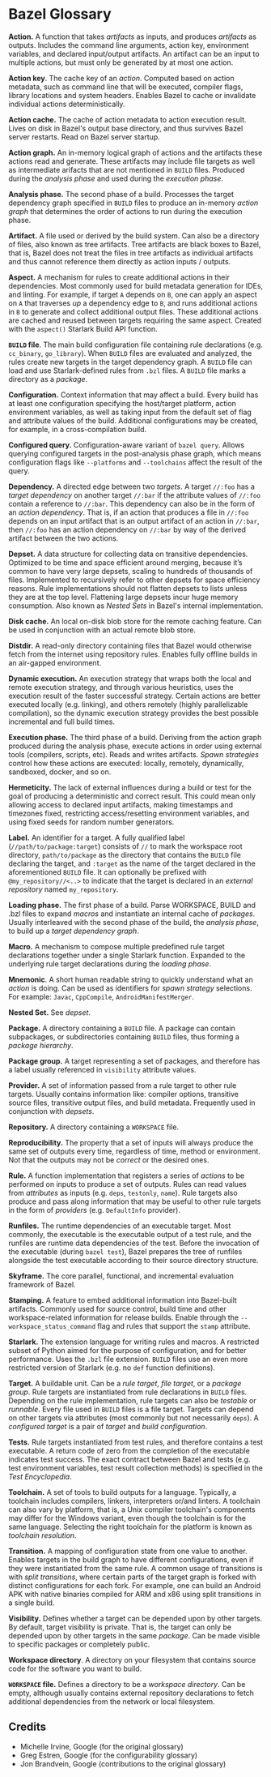 # Bazel Glossary

<!-- **`.bazelrc`.** -->

**Action.** A function that takes *artifacts* as inputs, and produces
*artifacts* as outputs. Includes the command line arguments, action key,
environment variables, and declared input/output artifacts. An artifact can be
an input to multiple actions, but must only be generated by at most one action.

**Action key**. The cache key of an *action*. Computed based on action metadata,
such as command line that will be executed, compiler flags, library locations
and system headers. Enables Bazel to cache or invalidate individual actions
deterministically.

**Action cache.** The cache of action metadata to action execution result. Lives
on disk in Bazel's output base directory, and thus survives Bazel server
restarts. Read on Bazel server startup.

**Action graph.** An in-memory logical graph of actions and the artifacts these
actions read and generate. These artifacts may include file targets as well as
intermediate arifacts that are not mentioned in `BUILD` files. Produced during
the *analysis phase* and used during the *execution phase*.

**Analysis phase.** The second phase of a build. Processes the target dependency
graph specified in `BUILD` files to produce an in-memory *action graph* that
determines the order of actions to run during the execution phase.

**Artifact.** A file used or derived by the build system. Can also be a
directory of files, also known as tree artifacts. Tree artifacts are black boxes
to Bazel, that is, Bazel does not treat the files in tree artifacts as
individual artifacts and thus cannot reference them directly as action inputs /
outputs.

**Aspect.** A mechanism for rules to create additional actions in their
dependencies. Most commonly used for build metadata generation for IDEs, and
linting. For example, if target `A` depends on `B`, one can apply an aspect on
`A` that traverses *up* a dependency edge to `B`, and runs additional actions in
`B` to generate and collect additional output files. These additional actions
are cached and reused between targets requiring the same aspect. Created with
the `aspect()` Starlark Build API function.

**`BUILD` file**. The main build configuration file containing rule declarations
(e.g. `cc_binary`, `go_library`). When `BUILD` files are evaluated and analyzed,
the rules create new targets in the target dependency graph. A `BUILD` file can
load and use Starlark-defined rules from `.bzl` files. A `BUILD` file marks a
directory as a *package*.

<!-- **Command.** -->

<!-- **Command flags.** -->

<!-- **Configurable attributes.** -->

**Configuration.** Context information that may affect a build. Every build has
at least one configuration specifying the host/target platform, action
environment variables, as well as taking input from the default set of flag and
attribute values of the build. Additional configurations may be created, for
example, in a cross-compilation build.

<!-- **Configuration fragment.** -->

<!-- **Configuration-safe output.** -->

**Configured query.** Configuration-aware variant of `bazel query`. Allows
querying configured targets in the post-analysis phase graph, which means
configuration flags like `--platforms` and `--toolchains` affect the result of
the query.

<!-- **Constraints.** -->

**Dependency.** A directed edge between two *targets*. A target `//:foo` has a
*target dependency* on another target `//:bar` if the attribute values of
`//:foo` contain a reference to `//:bar`. This dependency can also be in the
form of an *action dependency*. That is, if an action that produces a file in
`//:foo` depends on an input artifact that is an output artifact of an action in
`//:bar`, then `//:foo` has an action dependency on `//:bar` by way of the
derived artifact between the two actions.

**Depset.** A data structure for collecting data on transitive dependencies.
Optimized to be time and space efficient around merging, because it’s common to
have very large depsets, scaling to hundreds of thousands of files. Implemented
to recursively refer to other depsets for space efficiency reasons. Rule
implementations should not flatten depsets to lists unless they are at the top
level. Flattening large depsets incur huge memory consumption. Also known as
*Nested Sets* in Bazel's internal implementation.

**Disk cache.** An local on-disk blob store for the remote caching feature. Can
be used in conjunction with an actual remote blob store.

**Distdir.** A read-only directory containing files that Bazel would otherwise
fetch from the internet using repository rules. Enables fully offline builds in
an air-gapped environment.

**Dynamic execution.** An execution strategy that wraps both the local and
remote execution strategy, and through various heuristics, uses the execution
result of the faster successful strategy. Certain actions are better executed
locally (e.g. linking), and others remotely (highly parallelizable compilation),
so the dynamic execution strategy provides the best possible incremental and
full build times.

**Execution phase.** The third phase of a build. Deriving from the action graph
produced during the analysis phase, execute actions in order using external
tools (compilers, scripts, etc). Reads and writes artifacts. *Spawn strategies*
control how these actions are executed: locally, remotely, dynamically,
sandboxed, docker, and so on.

<!-- **Execution root.** -->

**Hermeticity.** The lack of external influences during a build or test for the
goal of producing a deterministic and correct result. This could mean only
allowing access to declared input artifacts, making timestamps and timezones
fixed, restricting access/resetting environment variables, and using fixed seeds
for random number generators.

<!-- **Host configuration.** -->

<!-- **Incompatible change.** -->

**Label.** An identifier for a target. A fully qualified label
(`//path/to/package:target`) consists of `//` to mark the workspace root
directory, `path/to/package` as the directory that contains the `BUILD` file
declaring the target, and `:target` as the name of the target declared in the
aforementioned `BUILD` file. It can optionally be prefixed with
`@my_repository//<..>` to indicate that the target is declared in an *external
repository* named `my_repository`.

**Loading phase.** The first phase of a build. Parse WORKSPACE, BUILD and .bzl
files to expand *macros* and instantiate an internal cache of *packages*.
Usually interleaved with the second phase of the build, the *analysis phase*, to
build up a *target dependency graph*.

**Macro.** A mechanism to compose multiple predefined rule target declarations
together under a single Starlark function. Expanded to the underlying rule
target declarations during the *loading phase*.

**Mnemonic**. A short human readable string to quickly understand what an
*action* is doing. Can be used as identifiers for *spawn strategy* selections.
For example: `Javac`, `CppCompile`, `AndroidManifestMerger`.

**Nested Set.** See *depset*.

<!-- **Output base.** -->

<!-- **Output groups.** -->

<!-- **Output user root.** -->

**Package.** A directory containing a `BUILD` file. A package can contain
subpackages, or subdirectories containing `BUILD` files, thus forming a *package
hierarchy*.

**Package group.** A target representing a set of packages, and therefore has a
label usually referenced in `visibility` attribute values.

<!-- **Platform.** -->

**Provider.** A set of information passed from a rule target to other rule
targets. Usually contains information like: compiler options, transitive source
files, transitive output files, and build metadata. Frequently used in
conjunction with *depsets*.

<!-- **Remote caching.** -->

<!-- **Remote execution.** -->

**Repository.** A directory containing a `WORKSPACE` file.

<!-- **Repository cache.** -->

<!-- **Repository rule.** -->

**Reproducibility.** The property that a set of inputs will always produce the
same set of outputs every time, regardless of time, method or environment. Not
that the outputs may not be *correct* or the desired ones.

**Rule.** A function implementation that registers a series of *actions* to be
performed on inputs to produce a set of outputs. Rules can read values from
*attributes* as inputs (e.g. `deps`, `testonly`, `name`). Rule targets also
produce and pass along information that may be useful to other rule targets in
the form of *providers* (e.g. `DefaultInfo` provider).

**Runfiles.** The runtime dependencies of an executable target. Most commonly,
the executable is the executable output of a test rule, and the runfiles are
runtime data dependencies of the test. Before the invocation of the executable
(during `bazel test`), Bazel prepares the tree of runfiles alongside the test
executable according to their source directory structure.

<!-- **Sandboxing.** -->

**Skyframe.** The core parallel, functional, and incremental evaluation
framework of Bazel.

<!-- **Spawn strategy**. -->

**Stamping.** A feature to embed additional information into Bazel-built
artifacts. Commonly used for source control, build time and other
workspace-related information for release builds. Enable through the
`--workspace_status_command` flag and rules that support the `stamp` attribute.

**Starlark.** The extension language for writing rules and macros. A restricted
subset of Python aimed for the purpose of configuration, and for better
performance. Uses the `.bzl` file extension. `BUILD` files use an even more
restricted version of Starlark (e.g. no `def` function definitions).

<!-- **Starlark Build API.** -->

<!-- **Starlark configuration.** -->

<!-- **Startup flags.** -->

<!-- **Symlink forest.** -->

**Target.** A buildable unit. Can be a *rule target*, *file target*, or a
*package group*. Rule targets are instantiated from rule declarations in `BUILD`
files. Depending on the rule implementation, rule targets can also be *testable*
or *runnable*. Every file used in `BUILD` files is a file target. Targets can
depend on other targets via attributes (most commonly but not necessarily
`deps`). A *configured target* is a pair of *target* and *build configuration*.

<!-- **Target configuration.** -->

<!-- **Target graph.** -->

<!-- **Target pattern.** -->

**Tests.** Rule targets instantiated from test rules, and therefore contains a
test executable. A return code of zero from the completion of the executable
indicates test success. The exact contract between Bazel and tests (e.g. test
environment variables, test result collection methods) is specified in the *Test
Encyclopedia*.

**Toolchain.** A set of tools to build outputs for a language. Typically, a
toolchain includes compilers, linkers, interpreters or/and linters. A toolchain
can also vary by platform, that is, a Unix compiler toolchain's components may
differ for the Windows variant, even though the toolchain is for the same
language. Selecting the right toolchain for the platform is known as *toolchain
resolution*.

**Transition.** A mapping of configuration state from one value to another.
Enables targets in the build graph to have different configurations, even if
they were instantiated from the same rule. A common usage of transitions is with
*split transitions*, where certain parts of the target graph is forked with
distinct configurations for each fork. For example, one can build an Android APK
with native binaries compiled for ARM and x86 using split transitions in a
single build.

<!-- **Trimming.** -->

**Visibility.** Defines whether a target can be depended upon by other targets.
By default, target visibility is private. That is, the target can only be
depended upon by other targets in the same *package*. Can be made visible to
specific packages or completely public.

**Workspace directory**. A directory on your filesystem that contains source
code for the software you want to build.

**`WORKSPACE` file.** Defines a directory to be a *workspace directory*. Can be
empty, although usually contains external repository declarations to fetch
additional dependencies from the network or local filesystem.

## Credits

* Michelle Irvine, Google (for the original glossary)
* Greg Estren, Google (for the configurability glossary)
* Jon Brandvein, Google (contributions to the original glossary)
